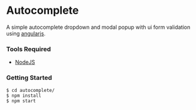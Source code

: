 # Autocomplete 

A simple autocomplete dropdown and modal popup with ui form validation using [angularjs](https://angularjs.org/).

### Tools Required

* [NodeJS](https://nodejs.org)

### Getting Started

```
$ cd autocomplete/
$ npm install
$ npm start

```


